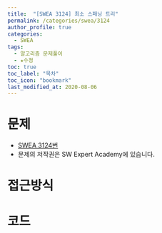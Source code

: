 ```yaml
---
title:  "[SWEA 3124] 최소 스패닝 트리"
permalink: /categories/swea/3124
author_profile: true
categories:
  - SWEA
tags:
  - 알고리즘 문제풀이
  - ★수정
toc: true
toc_label: "목차"
toc_icon: "bookmark"
last_modified_at: 2020-08-06
---
```

# 문제
* [SWEA 3124번]()
* 문제의 저작권은 SW Expert Academy에 있습니다.  

# 접근방식 


# 코드
```java

```